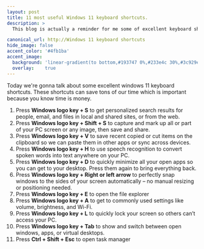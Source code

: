 ```yaml
---
layout: post
title: 11 most useful Windows 11 keyboard shortcuts.
description: >
  This blog is actually a reminder for me some of excellent keyboard shortcuts available in  Windows 11 .

canonical_url: http://Windows 11 keyboard shortcuts
hide_image: false
accent_color: '#4fb1ba'
accent_image:
  background: 'linear-gradient(to bottom,#193747 0%,#233e4c 30%,#3c929e 50%,#d5d5d4 70%,#cdccc8 100%)'
  overlay:    true
---
```


Today we're gonna talk about some excellent windows 11 keyboard shortcuts. These shortcuts can save tons of our time which is important because  you know time is money.

1. Press **Windows logo key + S** to get personalized search results for people, email, and files in local and shared sites, or from the web. 
2. Press **Windows logo key + Shift + S** to capture and mark up all or part of your PC screen or any image, then save and share.
3. Press **Windows logo key + V** to save recent copied or cut items on the clipboard so we can paste them in other apps or sync across devices.
4. Press **Windows logo key + H** to use speech recognition to convert spoken words into text anywhere on your PC.
5. Press **Windows logo key + D** to quickly minimize all your open apps so you can get to your desktop. Press them again to bring everything back.
6. Press **Windows logo key + Right or left arrow** to perfectly snap windows to the sides of your screen automatically – no manual resizing or positioning needed.
7. Press **Windows logo key + E** to open the file explorer
8. Press **Windows logo key + A** to get to commonly used settings like volume, brightness, and Wi-Fi.
9. Press **Windows logo key + L** to quickly lock your screen so others can’t access your PC.
10. Press **Windows logo key + Tab** to show and switch between open windows, apps, or virtual desktops.
11. Press **Ctrl + Shift + Esc** to open task manager
